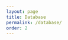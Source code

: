 ```yaml
---
layout: page
title: Database
permalink: /database/
order: 2
---
```


<head>
    <style type="text/css">
        h3 span {
            font-size: 36px;
        }
        .button-default{
          height: 30px;
          width: 30px;
          float: center;
          border: white;
          border-radius: 8px;
          margin: 3px;
          margin-bottom: 30px;
        }
        .search-box{
          width: 70%;
          float: left;
          padding: 10px;
          margin-bottom: 20px;
        }

        .filter-box{
          width: 25%;
          float: right;
          padding: 10px;
          margin-bottom: 20px;
          background-color: WhiteSmoke;
        }

    </style>
</head>
<body class="mt32">
    <div>
      <h3>
      <input type="text" id="seInput" class="search-box" onkeyup="myFunction(category.value)" placeholder="Search">
      </h3>

      <select name="category" id="category" class="filter-box">
        <option value="1">Author</option>
        <option value="3">Title</option>
      </select>
    </div>

    <div>
      <button type="button" class = "button-default"
      onclick="input('â')">â</button>
      <button type="button" class = "button-default"
      onclick="input('ç')">ç</button>
      <button type="button" class = "button-default"
      onclick="input('ğ')">ğ</button>
      <button type="button" class = "button-default"
      onclick="input('ı')">ı</button>  
      <button type="button" class = "button-default"
      onclick="input('İ')">İ</button>
      <button type="button" class = "button-default"
      onclick="input('î')">î</button>
      <button type="button" class = "button-default"
      onclick="input('ö')">ö</button>
      <button type="button" class = "button-default"
      onclick="input('ş')">ş</button>
      <button type="button" class = "button-default"
      onclick="input('ü')">ü</button>
      <button type="button" class = "button-default"
      onclick="input('û')">û</button>
      </div>
        <script>
          function input(e){
            var seInput = document.getElementById("seInput");
            seInput.value = seInput.value + e;
            document.getElementById("seInput").focus();
          }
        </script>


  <table id="myTable">
  {% for row in site.data.database-august-2 %}

    {% if forloop.first %}
    <tr>
      {% for pair in row limit: 6 %}
        <th>{{ pair[0] }}</th>
      {% endfor %}
    </tr>
    {% endif %}

    {% tablerow pair in row limit: 6 %}
      {{ pair[1] }}
    {% endtablerow %}

  {% endfor %}
  </table>


<!-- source : https://www.w3schools.com/howto/tryit.asp?filename=tryhow_js_filter_table -->
 <script>
 function myFunction(val) {
   var input, filter, table, tr, td, i, txtValue;
   input = document.getElementById("seInput");
   filter = input.value.toUpperCase();
   table = document.getElementById("myTable");
   tr = table.getElementsByTagName("tr");
   for (i = 0; i < tr.length; i++) {
     td = tr[i].getElementsByTagName("td")[val];
     if (td) {
       txtValue = td.textContent || td.innerText;
       if (txtValue.toUpperCase().indexOf(filter) > -1) {
         tr[i].style.display = "";
       } else {
         tr[i].style.display = "none";
       }
     }       
   }
 }
 </script>

